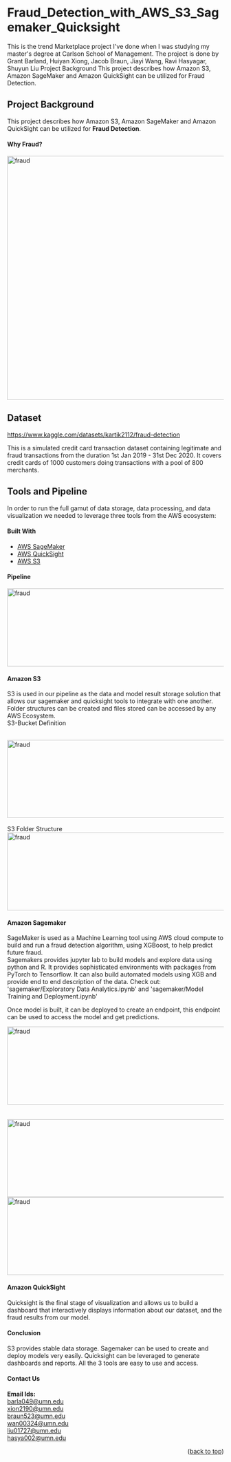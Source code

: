 # Fraud_Detection_with_AWS_S3_Sagemaker_Quicksight
This is the trend Marketplace project I've done when I was studying my master's degree at Carlson School of Management. 
The project is done by Grant Barland, Huiyan Xiong, Jacob Braun, Jiayi Wang, Ravi Hasyagar, Shuyun Liu
Project Background
This project describes how Amazon S3, Amazon SageMaker and Amazon QuickSight can be utilized for Fraud Detection.

## Project Background
This project describes how Amazon S3, Amazon SageMaker and Amazon QuickSight can be utilized for **Fraud Detection**.

#### Why Fraud?
<div align="left">
  <a>
    <img src="Presentation/fraud_info.png" alt="fraud" width="523" height="567">
  </a>
</div>

## Dataset
https://www.kaggle.com/datasets/kartik2112/fraud-detection

This is a simulated credit card transaction dataset containing legitimate and fraud transactions from the duration 1st Jan 2019 - 31st Dec 2020. It covers credit cards of 1000 customers doing transactions with a pool of 800 merchants.

## Tools and Pipeline
In order to run the full gamut of data storage, data processing, and data visualization we needed to leverage three tools from the AWS ecosystem:

#### Built With
* [AWS SageMaker](https://aws.amazon.com/sagemaker/)
* [AWS QuickSight](https://aws.amazon.com/quicksight/)
* [AWS S3](https://aws.amazon.com/s3/)

#### Pipeline

<div align="left">
  <a>
    <img src="Presentation/data_pipeline.png" alt="fraud" width="749" height="181">
  </a>
</div>

#### Amazon S3
S3 is used in our pipeline as the data and model result storage solution that allows our sagemaker and quicksight tools to integrate with one another.
Folder structures can be created and files stored can be accessed by any AWS Ecosystem.
<br>
S3-Bucket Definition
<br>
<br>
<div align="left">
  <a>
    <img src="S3/S3-Buckets.jpg" alt="fraud" width="749" height="181">
  </a>
</div>
<br>
S3 Folder Structure
<br>
<div align="left">
  <a>
    <img src="S3/S3-Data.jpg" alt="fraud" width="749" height="181">
  </a>
</div>

#### Amazon Sagemaker
SageMaker is used as a Machine Learning tool using AWS cloud compute to build and run a fraud detection algorithm, using XGBoost, to help predict future fraud.
<br>
Sagemakers provides jupyter lab to build models and explore data using python and R. It provides sophisticated environments with packages from PyTorch to Tensorflow. It can also build automated models using XGB and provide end to end description of the data.
Check out: 'sagemaker/Exploratory Data Analytics.ipynb' and 'sagemaker/Model Training and Deployment.ipynb'

Once model is built, it can be deployed to create an endpoint, this endpoint can be used to access the model and get predictions.
<br>
<div align="left">
  <a>
    <img src="sagemaker/EndpointLocation.png" alt="fraud" width="749" height="181">
  </a>
</div>
<br>

<br>
<div align="left">
  <a>
    <img src="sagemaker/Postman-Authorization.jpg" alt="fraud" width="749" height="181">
  </a>
</div>
<div align="left">
  <a>
    <img src="sagemaker/Postman-Body.jpg" alt="fraud" width="749" height="181">
  </a>
</div>

#### Amazon QuickSight
Quicksight is the final stage of visualization and allows us to build a dashboard that interactively displays information about our dataset, and the fraud results from our model.

#### Conclusion
S3 provides stable data storage. Sagemaker can be used to create and deploy models very easily. Quicksight can be leveraged to generate dashboards and reports. All the 3 tools are easy to use and access.

#### Contact Us
**Email Ids:**<br>
barla049@umn.edu<br>
xion2190@umn.edu<br>
braun523@umn.edu<br>
wan00324@umn.edu<br>
liu01727@umn.edu<br>
hasya002@umn.edu<br>

<p align="right">(<a href="#top">back to top</a>)</p>
